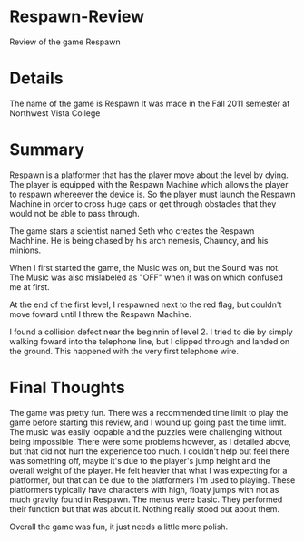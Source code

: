 # Respawn-Review
Review of the game Respawn
# Details
The name of the game is Respawn
It was made in the Fall 2011 semester at Northwest Vista College
# Summary
Respawn is a platformer that has the player move about the level by dying. The player is equipped with the Respawn Machine which allows the player to respawn whereever the device is. So the player must launch the Respawn Machine in order to cross huge gaps or get through obstacles that they would not be able to pass through.

The game stars a scientist named Seth who creates the Respawn Machhine. He is being chased by his arch nemesis, Chauncy, and his minions.


When I first started the game, the Music was on, but the Sound was not. The Music was also mislabeled as "OFF" when it was on which confused me at first.

At the end of the first level, I respawned next to the red flag, but couldn't move foward until I threw the Respawn Machine.

I found a collision defect near the beginnin of level 2. I tried to die by simply walking foward into the telephone line, but I clipped through and landed on the ground. This happened with the very first telephone wire.

# Final Thoughts
The game was pretty fun. There was a recommended time limit to play the game before starting this review, and I wound up going past the time limit. The music was easily loopable and the puzzles were challenging without being impossible. There were some problems however, as I detailed above, but that did not hurt the experience too much. I couldn't help but feel there was something off, maybe it's due to the player's jump height and the overall weight of the player. He felt heavier that what I was expecting for a platformer, but that can be due to the platformers I'm used to playing. These platformers typically have characters with high, floaty jumps with not as much gravity found in Respawn. The menus were basic. They performed their function but that was about it. Nothing really stood out about them. 

Overall the game was fun, it just needs a little more polish.
